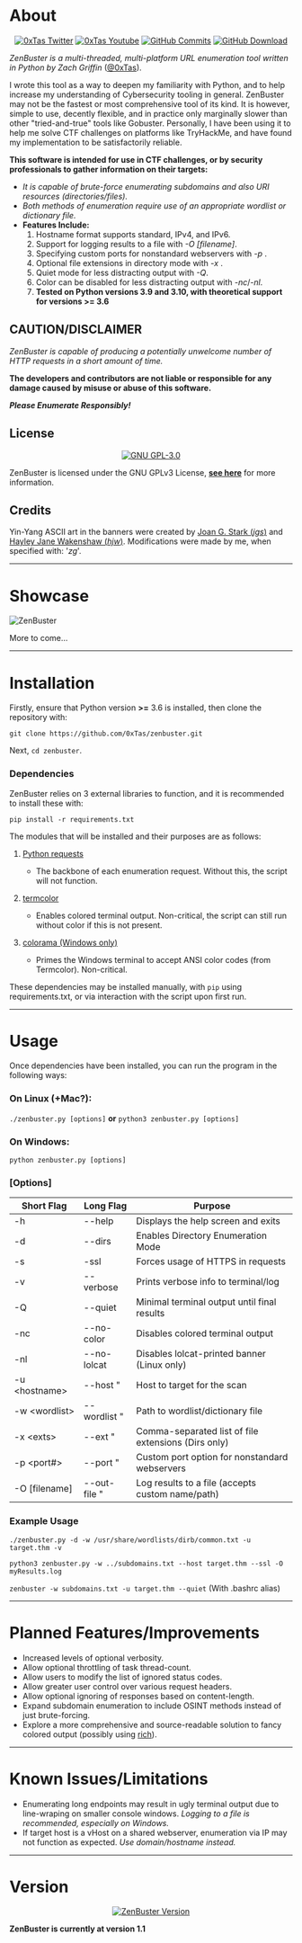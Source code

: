 # About
<p align="center">
    <a href="https://twitter.com/0xTas/">
        <img alt="0xTas Twitter" src="https://img.shields.io/twitter/follow/0xTas?color=52E29A&label=%400xTas&logo=Twitter&style=flat-square"></a>
    <a href="https://www.youtube.com/tasmainia300films">
        <img alt="0xTas Youtube" src="https://img.shields.io/youtube/channel/subscribers/UChYfKpUc7POZvknfqfNDdJw?color=FF5CB2&label=Subscribers&logo=Youtube&logoColor=3EC2FB&style=flat-square"></a>
    <a href="https://github.com/0xTas/zenbuster/commits/master">
        <img alt="GitHub Commits" src="https://img.shields.io/github/last-commit/0xTas/zenbuster?color=%2352E29A&label=Last%20Commit&logo=Github&logoColor=%2352E29A&style=flat-square"></a>
    <a href="https://github.com/0xTas/zenbuster/archive/refs/heads/master.zip">
        <img alt="GitHub Download" src="https://img.shields.io/github/repo-size/0xTas/zenbuster?color=3EC2FB&label=Download%20Repo&logo=Github&logoColor=FF89F1&style=flat-square"></a>
</p>

*ZenBuster is a multi-threaded, multi-platform URL enumeration tool written in Python by Zach Griffin* ([@0xTas](https://twitter.com/0xTas)).

I wrote this tool as a way to deepen my familiarity with Python, and to help increase my understanding of Cybersecurity tooling in general.
ZenBuster may not be the fastest or most comprehensive tool of its kind. It is however, simple to use, decently flexible, and in practice only marginally slower than other "tried-and-true" tools like Gobuster.
Personally, I have been using it to help me solve CTF challenges on platforms like TryHackMe, and have found my implementation to be satisfactorily reliable.

**This software is intended for use in CTF challenges, or by security professionals to gather information on their targets:**

- *It is capable of brute-force enumerating subdomains and also URI resources (directories/files).*
- *Both methods of enumeration require use of an appropriate wordlist or dictionary file.*
- **Features Include:**
    1. Hostname format supports standard, IPv4, and IPv6.
    2. Support for logging results to a file with *-O [filename]*.
    3. Specifying custom ports for nonstandard webservers with *-p <port>*.
    4. Optional file extensions in directory mode with *-x <extensions>*.
    5. Quiet mode for less distracting output with *-Q*.
    6. Color can be disabled for less distracting output with *-nc*/*-nl*.
    7. **Tested on Python versions 3.9 and 3.10, with theoretical support for versions >= 3.6**


## CAUTION/DISCLAIMER

*ZenBuster is capable of producing a potentially unwelcome number of HTTP requests in a short amount of time.*

**The developers and contributors are not liable or responsible for any damage caused by misuse or abuse of this software.**

***Please Enumerate Responsibly!***


## License
<p align="center">
    <a href="https://github.com/0xTas/zenbuster/blob/master/LICENSE">
        <img alt="GNU GPL-3.0" src="https://img.shields.io/github/license/0xTas/zenbuster?color=%2352E2E0&label=License&logo=GNU&logoColor=%23FFFFFF&style=flat-square"></a>
</p>

ZenBuster is licensed under the GNU GPLv3 License, [**see here**](https://github.com/0xTas/zenbuster/blob/master/LICENSE) for more information.


## Credits

Yin-Yang ASCII art in the banners were created by [Joan G. Stark (*jgs*)](http://www.asciiworld.com/+-joan_stark_jgs-+.html) and [Hayley Jane Wakenshaw (*hjw*)](http://www.asciiworld.com/+-hayley_jane_wakenshaw_hjw-+.html).
Modifications were made by me, when specified with: '*zg*'.

---

# Showcase

![ZenBuster](https://i.imgur.com/tJgNB0S.png "ZenBuster Help Page")

More to come...

---

# Installation

Firstly, ensure that Python version **>=** 3.6 is installed, then clone the repository with:

`git clone https://github.com/0xTas/zenbuster.git`

Next, `cd zenbuster`.

### Dependencies

ZenBuster relies on 3 external libraries to function, and it is recommended to install these with:

`pip install -r requirements.txt`

The modules that will be installed and their purposes are as follows:

1. [Python requests](https://pypi.org/project/requests/) 
    - The backbone of each enumeration request. Without this, the script will not function.

2. [termcolor](https://pypi.org/project/termcolor/) 
    - Enables colored terminal output. Non-critical, the script can still run without color if this is not present.

3. [colorama (Windows only)](https://pypi.org/project/colorama/) 
    - Primes the Windows terminal to accept ANSI color codes (from Termcolor). Non-critical.

These dependencies may be installed manually, with `pip` using requirements.txt, or via interaction with the script upon first run.

---

# Usage

Once dependencies have been installed, you can run the program in the following ways:

### On Linux (+Mac?):

`./zenbuster.py [options]` **or** `python3 zenbuster.py [options]`

### On Windows:

`python zenbuster.py [options]`

### [Options]

Short Flag    |Long Flag    |Purpose
--------------|-------------|-------------
-h            |--help       |Displays the help screen and exits
-d            |--dirs       |Enables Directory Enumeration Mode
-s            |-ssl         |Forces usage of HTTPS in requests
-v            |--verbose    |Prints verbose info to terminal/log
-Q            |--quiet      |Minimal terminal output until final results
-nc           |--no-color   |Disables colored terminal output
-nl           |--no-lolcat  |Disables lolcat-printed banner (Linux only)
-u \<hostname\> |--host "     |Host to target for the scan
-w \<wordlist\> |--wordlist " |Path to wordlist/dictionary file
-x \<exts\>     |--ext "      |Comma-separated list of file extensions (Dirs only)
-p <port#>    |--port "     |Custom port option for nonstandard webservers
-O [filename] |--out-file " |Log results to a file (accepts custom name/path)

### Example Usage

`./zenbuster.py -d -w /usr/share/wordlists/dirb/common.txt -u target.thm -v`

`python3 zenbuster.py -w ../subdomains.txt --host target.thm --ssl -O myResults.log`

`zenbuster -w subdomains.txt -u target.thm --quiet` (With .bashrc alias)

---

# Planned Features/Improvements

- Increased levels of optional verbosity.
- Allow optional throttling of task thread-count.
- Allow users to modify the list of ignored status codes.
- Allow greater user control over various request headers.
- Allow optional ignoring of responses based on content-length.
- Expand subdomain enumeration to include OSINT methods instead of just brute-forcing.
- Explore a more comprehensive and source-readable solution to fancy colored output (possibly using [rich](https://pypi.org/project/rich/)).

---

# Known Issues/Limitations

- Enumerating long endpoints may result in ugly terminal output due to line-wraping on smaller console windows. *Logging to a file is recommended, especially on Windows.*
- If target host is a vHost on a shared webserver, enumeration via IP may not function as expected. *Use domain/hostname instead.*

---

# Version
<p align="center">
    <a href="https://github.com/0xtas/zenbuster">
        <img alt="ZenBuster Version" src="https://img.shields.io/badge/Version-1.1-blue"></a>
</p>

**ZenBuster is currently at version 1.1**